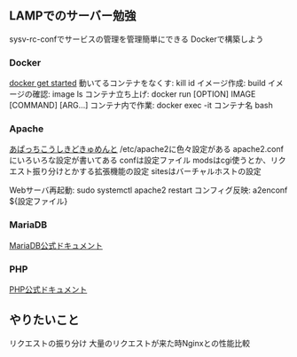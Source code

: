 ## LAMPでのサーバー勉強

sysv-rc-confでサービスの管理を管理簡単にできる
Dockerで構築しよう
### Docker
[docker get started](https://docs.docker.com/get-started)
動いてるコンテナをなくす: kill id 
イメージ作成: build
イメージの確認: image ls
コンテナ立ち上げ: docker run [OPTION] IMAGE [COMMAND] [ARG...]
コンテナ内で作業: docker exec -it コンテナ名 bash


### Apache
[あぱっちこうしきどきゅめんと](http://httpd.apache.org/docs/2.4/)
/etc/apache2に色々設定がある
apache2.confにいろいろな設定が書いてある
confは設定ファイル
modsはcgi使うとか、リクエスト振り分けとかする拡張機能の設定
sitesはバーチャルホストの設定

Webサーバ再起動: sudo systemctl apache2 restart 
コンフィグ反映: a2enconf ${設定ファイル}

### MariaDB
[MariaDB公式ドキュメント](https://mariadb.org/)

### PHP
[PHP公式ドキュメント](http://php.net/manual/ja/index.php)


## やりたいこと
リクエストの振り分け
大量のリクエストが来た時Nginxとの性能比較

